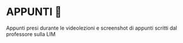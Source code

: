 # APPUNTI 📝

Appunti presi durante le videolezioni e screenshot di appunti scritti dal professore sulla LIM
